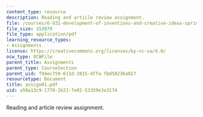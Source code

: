 ```yaml
---
content_type: resource
description: Reading and article review assignment.
file: /courses/6-931-development-of-inventions-and-creative-ideas-spring-2008/a50a13c917781b217e0253359e3e317d_assign01.pdf
file_size: 153979
file_type: application/pdf
learning_resource_types:
- Assignments
license: https://creativecommons.org/licenses/by-nc-sa/4.0/
ocw_type: OCWFile
parent_title: Assignments
parent_type: CourseSection
parent_uid: f94ec759-611d-2815-4ffa-fbd50236a027
resourcetype: Document
title: assign01.pdf
uid: a50a13c9-1778-1b21-7e02-53359e3e317d
---
```

Reading and article review assignment.